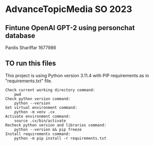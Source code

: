 # AdvanceTopicMedia SO 2023
## Fintune OpenAI GPT-2 using personchat database
Pardis Shariffar 1677986

## TO run this files
This project is using Python version 3.11.4 with PIP requirements as in "requirements.txt" file.

    Check current working directory command:
        pwd
    Check python version command:
        python --version
    Get virtual environment command:
        python -m venv .cx
    Activate environment command:
        source .cx/bin/activate
    Recheck python version and libraries command:
        python --version && pip freeze
    Install requirements command:
        python -m pip install -r requirements.txt
